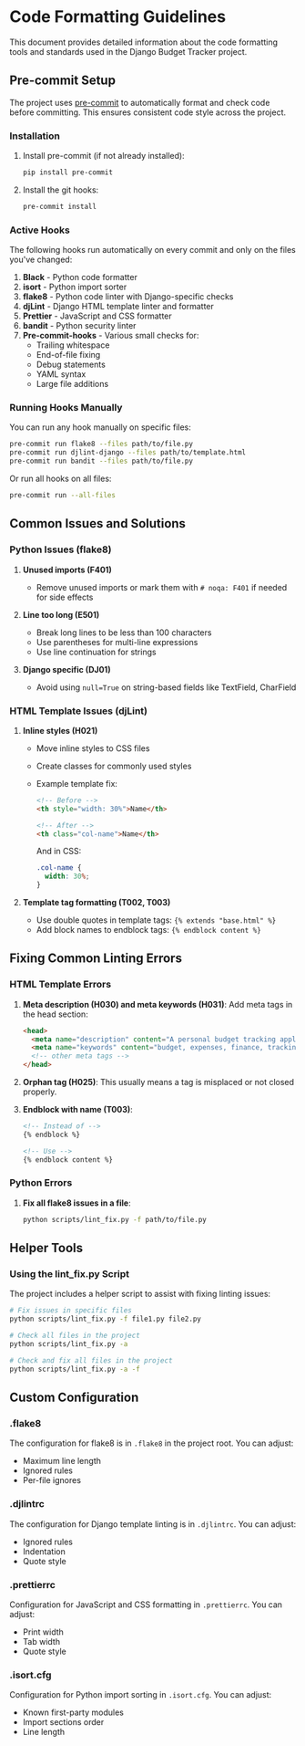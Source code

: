 # Code Formatting Guidelines

This document provides detailed information about the code formatting tools and standards used in the Django Budget Tracker project.

## Pre-commit Setup

The project uses [pre-commit](https://pre-commit.com/) to automatically format and check code before committing. This ensures consistent code style across the project.

### Installation

1. Install pre-commit (if not already installed):
   ```bash
   pip install pre-commit
   ```

2. Install the git hooks:
   ```bash
   pre-commit install
   ```

### Active Hooks

The following hooks run automatically on every commit and only on the files you've changed:

1. **Black** - Python code formatter
2. **isort** - Python import sorter
3. **flake8** - Python code linter with Django-specific checks
4. **djLint** - Django HTML template linter and formatter
5. **Prettier** - JavaScript and CSS formatter
6. **bandit** - Python security linter
7. **Pre-commit-hooks** - Various small checks for:
   - Trailing whitespace
   - End-of-file fixing
   - Debug statements
   - YAML syntax
   - Large file additions

### Running Hooks Manually

You can run any hook manually on specific files:

```bash
pre-commit run flake8 --files path/to/file.py
pre-commit run djlint-django --files path/to/template.html
pre-commit run bandit --files path/to/file.py
```

Or run all hooks on all files:

```bash
pre-commit run --all-files
```

## Common Issues and Solutions

### Python Issues (flake8)

1. **Unused imports (F401)**
   - Remove unused imports or mark them with `# noqa: F401` if needed for side effects

2. **Line too long (E501)**
   - Break long lines to be less than 100 characters
   - Use parentheses for multi-line expressions
   - Use line continuation for strings

3. **Django specific (DJ01)**
   - Avoid using `null=True` on string-based fields like TextField, CharField

### HTML Template Issues (djLint)

1. **Inline styles (H021)**
   - Move inline styles to CSS files
   - Create classes for commonly used styles
   - Example template fix:
     ```html
     <!-- Before -->
     <th style="width: 30%">Name</th>

     <!-- After -->
     <th class="col-name">Name</th>
     ```

     And in CSS:
     ```css
     .col-name {
       width: 30%;
     }
     ```

2. **Template tag formatting (T002, T003)**
   - Use double quotes in template tags: `{% extends "base.html" %}`
   - Add block names to endblock tags: `{% endblock content %}`

## Fixing Common Linting Errors

### HTML Template Errors

1. **Meta description (H030) and meta keywords (H031)**:
   Add meta tags in the head section:
   ```html
   <head>
     <meta name="description" content="A personal budget tracking application to help manage expenses and income">
     <meta name="keywords" content="budget, expenses, finance, tracking, money management">
     <!-- other meta tags -->
   </head>
   ```

2. **Orphan tag (H025)**:
   This usually means a tag is misplaced or not closed properly.

3. **Endblock with name (T003)**:
   ```html
   <!-- Instead of -->
   {% endblock %}

   <!-- Use -->
   {% endblock content %}
   ```

### Python Errors

1. **Fix all flake8 issues in a file**:
   ```bash
   python scripts/lint_fix.py -f path/to/file.py
   ```

## Helper Tools

### Using the lint_fix.py Script

The project includes a helper script to assist with fixing linting issues:

```bash
# Fix issues in specific files
python scripts/lint_fix.py -f file1.py file2.py

# Check all files in the project
python scripts/lint_fix.py -a

# Check and fix all files in the project
python scripts/lint_fix.py -a -f
```

## Custom Configuration

### .flake8

The configuration for flake8 is in `.flake8` in the project root. You can adjust:
- Maximum line length
- Ignored rules
- Per-file ignores

### .djlintrc

The configuration for Django template linting is in `.djlintrc`. You can adjust:
- Ignored rules
- Indentation
- Quote style

### .prettierrc

Configuration for JavaScript and CSS formatting in `.prettierrc`. You can adjust:
- Print width
- Tab width
- Quote style

### .isort.cfg

Configuration for Python import sorting in `.isort.cfg`. You can adjust:
- Known first-party modules
- Import sections order
- Line length
